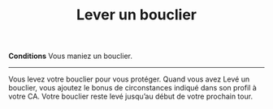 ﻿---
# ATTENTION : Ne modifiez pas ce fichier
# Ce fichier est généré automatiquement par un script d'après les données du module Foundry VTT officiel et de sa traduction
title: Lever un bouclier
titleEn: Raise a Shield
id: xjGwis0uaC2305pm
group: actions
---
<p><span><strong>Conditions</strong> Vous maniez un bouclier.</span></p><hr><p>Vous levez votre bouclier pour vous protéger. Quand vous avez Levé un bouclier, vous ajoutez le bonus de circonstances indiqué dans son profil à votre CA. Votre bouclier reste levé jusqu’au début de votre prochain tour.&nbsp;</p>
